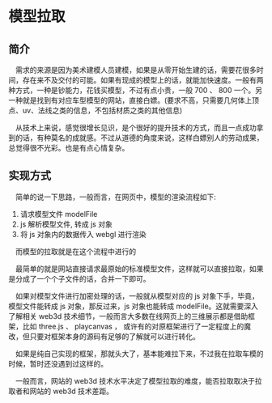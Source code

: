 # 模型拉取

## 简介

&emsp;需求的来源是因为美术建模人员建模，如果是从零开始生建的话，需要花很多时间，存在来不及交付的可能。如果有现成的模型上的话，就能加快速度。一般有两种方式，一种是钞能力，花钱买模型，不过有点小贵，一般 700 、 800 一个。另一种就是找到有对应车型模型的网站，直接白嫖。(要求不高，只需要几何体上顶点、uv、法线之类的信息，不包括材质之类的其他信息)

&emsp;从技术上来说，感觉很增长见识，是个很好的提升技术的方式，而且一点成功拿到的话，有种莫名的成就感。不过从道德的角度来说，这样白嫖别人的劳动成果，总觉得很不光彩。也是有点心情复杂。


## 实现方式

&emsp;简单的说一下思路，一般而言，在网页中，模型的渲染流程如下:

1. 请求模型文件 modelFile
2. js 解析模型文件, 转成 js 对象
3. 将 js 对象内的数据传入 webgl 进行渲染

&emsp;而模型的拉取就是在这个流程中进行的

&emsp;最简单的就是网站直接请求最原始的标准模型文件，这样就可以直接拉取，如果是分成了一个个子文件的话，合并一下即可。

&emsp;如果对模型文件进行加密处理的话，一般就从模型对应的 js 对象下手，毕竟，模型文件能转成 js 对象，那反过来，js 对象也能转成 modelFile。这就需要深入了解相关 web3d 技术细节，一般而言大多数在线网页上的三维展示都是借助框架，比如 three.js 、 playcanvas ， 或许有的对原框架进行了一定程度上的魔改，但只要对框架本身的源码有足够的了解就可以进行转化。

&emsp;如果是纯自己实现的框架，那就头大了，基本能难拉下来，不过我在拉取车模的时候，暂时还没遇到过这样的。

&emsp;一般而言，网站的 web3d 技术水平决定了模型拉取的难度，能否拉取取决于拉取者和网站的 web3d 技术差距。